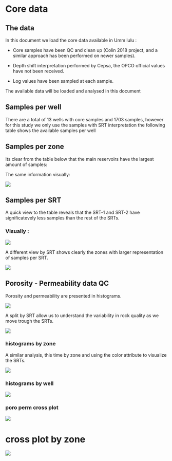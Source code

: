 Core data
================

## The data

In this document we load the core data available in Umm lulu :

-   Core samples have been QC and clean up (Colin 2018 project, and a
    similar approach has been performed on newer samples).

-   Depth shift interpretation performed by Cepsa, the OPCO official
    values have not been received.

-   Log values have been sampled at each sample.

The available data will be loaded and analysed in this document

## Samples per well

There are a total of 13 wells with core samples and 1703 samples,
however for this study we only use the samples with SRT interpretation
the following table shows the available samples per well

## Samples per zone

Its clear from the table below that the main reservoirs have the largest
amount of samples:

The same information visually:

![](load_core_data_files/figure-gfm/unnamed-chunk-4-1.png)<!-- -->

## Samples per SRT

A quick view to the table reveals that the SRT-1 and SRT-2 have
significatevely less samples than the rest of the SRTs.

### Visually :

![](load_core_data_files/figure-gfm/unnamed-chunk-6-1.png)<!-- -->

A different view by SRT shows clearly the zones with larger
representation of samples per SRT.

![](load_core_data_files/figure-gfm/unnamed-chunk-7-1.png)<!-- -->

## Porosity - Permeability data QC

Porosity and permeability are presented in histograms.

![](load_core_data_files/figure-gfm/unnamed-chunk-8-1.png)<!-- -->

A split by SRT allow us to understand the variability in rock quality as
we move trough the SRTs.

![](load_core_data_files/figure-gfm/unnamed-chunk-9-1.png)<!-- -->

### histograms by zone

A similar analysis, this time by zone and using the color attribute to
visualize the SRTs.

![](load_core_data_files/figure-gfm/unnamed-chunk-10-1.png)<!-- -->

### histograms by well

![](load_core_data_files/figure-gfm/unnamed-chunk-11-1.png)<!-- -->

### poro perm cross plot

![](load_core_data_files/figure-gfm/unnamed-chunk-12-1.png)<!-- -->

# cross plot by zone

![](load_core_data_files/figure-gfm/unnamed-chunk-13-1.png)<!-- -->
